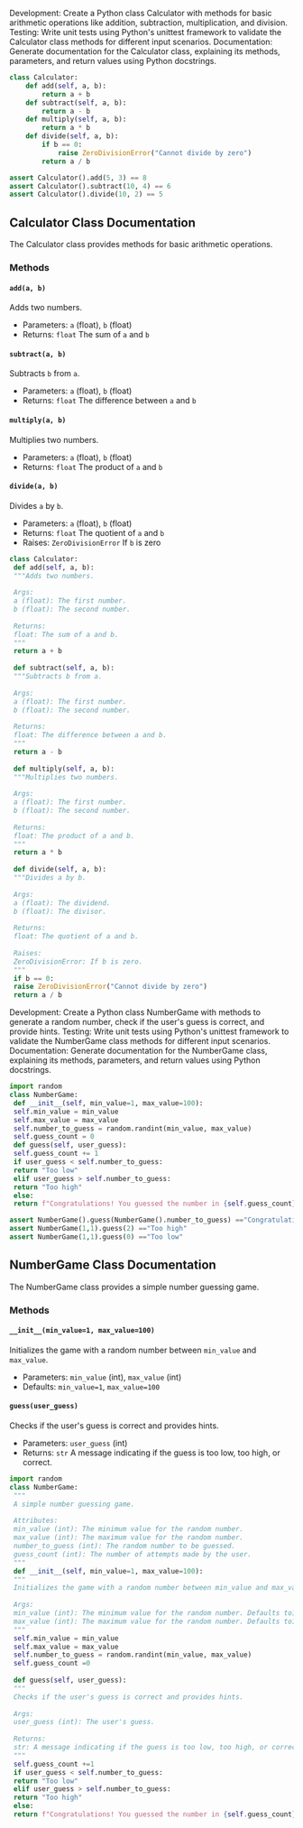 

Development: Create a Python class Calculator with methods for basic arithmetic operations like addition, subtraction, multiplication, and division.
Testing: Write unit tests using Python's unittest framework to validate the Calculator class methods for different input scenarios.
Documentation: Generate documentation for the Calculator class, explaining its methods, parameters, and return values using Python docstrings.



```python
class Calculator:
    def add(self, a, b):
        return a + b
    def subtract(self, a, b):
        return a - b
    def multiply(self, a, b):
        return a * b
    def divide(self, a, b):
        if b == 0:
            raise ZeroDivisionError("Cannot divide by zero")
        return a / b
```



```python
assert Calculator().add(5, 3) == 8
assert Calculator().subtract(10, 4) == 6
assert Calculator().divide(10, 2) == 5
```



## Calculator Class Documentation
The Calculator class provides methods for basic arithmetic operations.

### Methods

#### `add(a, b)`
Adds two numbers.

* Parameters: `a` (float), `b` (float)
* Returns: `float` The sum of `a` and `b`

#### `subtract(a, b)`
Subtracts `b` from `a`.

* Parameters: `a` (float), `b` (float)
* Returns: `float` The difference between `a` and `b`

#### `multiply(a, b)`
Multiplies two numbers.

* Parameters: `a` (float), `b` (float)
* Returns: `float` The product of `a` and `b`

#### `divide(a, b)`
Divides `a` by `b`.

* Parameters: `a` (float), `b` (float)
* Returns: `float` The quotient of `a` and `b`
* Raises: `ZeroDivisionError` If `b` is zero

```python
class Calculator:
 def add(self, a, b):
 """Adds two numbers.
 
 Args:
 a (float): The first number.
 b (float): The second number.
 
 Returns:
 float: The sum of a and b.
 """
 return a + b
 
 def subtract(self, a, b):
 """Subtracts b from a.
 
 Args:
 a (float): The first number.
 b (float): The second number.
 
 Returns:
 float: The difference between a and b.
 """
 return a - b
 
 def multiply(self, a, b):
 """Multiplies two numbers.
 
 Args:
 a (float): The first number.
 b (float): The second number.
 
 Returns:
 float: The product of a and b.
 """
 return a * b
 
 def divide(self, a, b):
 """Divides a by b.
 
 Args:
 a (float): The dividend.
 b (float): The divisor.
 
 Returns:
 float: The quotient of a and b.
 
 Raises:
 ZeroDivisionError: If b is zero.
 """
 if b == 0:
 raise ZeroDivisionError("Cannot divide by zero")
 return a / b
```



Development: Create a Python class NumberGame with methods to generate a random number, check if the user's guess is correct, and provide hints.
Testing: Write unit tests using Python's unittest framework to validate the NumberGame class methods for different input scenarios.
Documentation: Generate documentation for the NumberGame class, explaining its methods, parameters, and return values using Python docstrings.



```python
import random
class NumberGame:
 def __init__(self, min_value=1, max_value=100):
 self.min_value = min_value
 self.max_value = max_value
 self.number_to_guess = random.randint(min_value, max_value)
 self.guess_count = 0
 def guess(self, user_guess):
 self.guess_count += 1
 if user_guess < self.number_to_guess:
 return "Too low"
 elif user_guess > self.number_to_guess:
 return "Too high"
 else:
 return f"Congratulations! You guessed the number in {self.guess_count} attempts."
```



```python
assert NumberGame().guess(NumberGame().number_to_guess) =="Congratulations! You guessed the number in 1 attempts."
assert NumberGame(1,1).guess(2) =="Too high"
assert NumberGame(1,1).guess(0) =="Too low"
```



## NumberGame Class Documentation
The NumberGame class provides a simple number guessing game.

### Methods

#### `__init__(min_value=1, max_value=100)`
Initializes the game with a random number between `min_value` and `max_value`.

* Parameters: `min_value` (int), `max_value` (int)
* Defaults: `min_value=1`, `max_value=100`

#### `guess(user_guess)`
Checks if the user's guess is correct and provides hints.

* Parameters: `user_guess` (int)
* Returns: `str` A message indicating if the guess is too low, too high, or correct.

```python
import random
class NumberGame:
 """
 A simple number guessing game.
 
 Attributes:
 min_value (int): The minimum value for the random number.
 max_value (int): The maximum value for the random number.
 number_to_guess (int): The random number to be guessed.
 guess_count (int): The number of attempts made by the user.
 """
 def __init__(self, min_value=1, max_value=100):
 """
 Initializes the game with a random number between min_value and max_value.
 
 Args:
 min_value (int): The minimum value for the random number. Defaults to1.
 max_value (int): The maximum value for the random number. Defaults to100.
 """
 self.min_value = min_value
 self.max_value = max_value
 self.number_to_guess = random.randint(min_value, max_value)
 self.guess_count =0
 
 def guess(self, user_guess):
 """
 Checks if the user's guess is correct and provides hints.
 
 Args:
 user_guess (int): The user's guess.
 
 Returns:
 str: A message indicating if the guess is too low, too high, or correct.
 """
 self.guess_count +=1
 if user_guess < self.number_to_guess:
 return "Too low"
 elif user_guess > self.number_to_guess:
 return "Too high"
 else:
 return f"Congratulations! You guessed the number in {self.guess_count} attempts."
```

